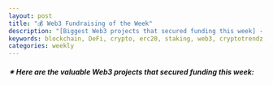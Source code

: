 ```yaml
---
layout: post
title: "💰 Web3 Fundraising of the Week"
description: "[Biggest Web3 projects that secured funding this week] - Featuring Protocol/project, lead investors, other investors, amount raised, valuation, investment refs, supported blockchains and detail about project."
keywords: blockchain, DeFi, crypto, erc20, staking, web3, cryptotrendz, bearmarket, etheruem
categories: weekly
---  
```


##### ✴ **Here are the valuable Web3 projects that secured funding this week:**

